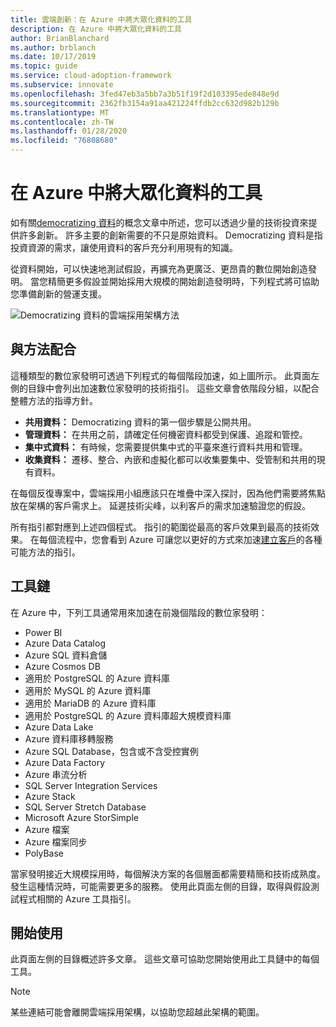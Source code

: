 ```yaml
---
title: 雲端創新：在 Azure 中將大眾化資料的工具
description: 在 Azure 中將大眾化資料的工具
author: BrianBlanchard
ms.author: brblanch
ms.date: 10/17/2019
ms.topic: guide
ms.service: cloud-adoption-framework
ms.subservice: innovate
ms.openlocfilehash: 3fed47eb3a5bb7a3b51f19f2d103395ede848e9d
ms.sourcegitcommit: 2362fb3154a91aa421224ffdb2cc632d982b129b
ms.translationtype: MT
ms.contentlocale: zh-TW
ms.lasthandoff: 01/28/2020
ms.locfileid: "76808680"
---
```

# <a name="tools-to-democratize-data-in-azure"></a>在 Azure 中將大眾化資料的工具

如有關[democratizing 資料](../considerations/data.md)的概念文章中所述，您可以透過少量的技術投資來提供許多創新。 許多主要的創新需要的不只是原始資料。 Democratizing 資料是指投資資源的需求，讓使用資料的客戶充分利用現有的知識。

從資料開始，可以快速地測試假設，再擴充為更廣泛、更昂貴的數位開始創造發明。 當您精簡更多假設並開始採用大規模的開始創造發明時，下列程式將可協助您準備創新的營運支援。

![Democratizing 資料的雲端採用架構方法](../../_images/innovate/democratize-data.png)

## <a name="alignment-to-the-methodology"></a>與方法配合

這種類型的數位家發明可透過下列程式的每個階段加速，如上圖所示。 此頁面左側的目錄中會列出加速數位家發明的技術指引。 這些文章會依階段分組，以配合整體方法的指導方針。

- **共用資料：** Democratizing 資料的第一個步驟是公開共用。
- **管理資料：** 在共用之前，請確定任何機密資料都受到保護、追蹤和管控。
- **集中式資料：** 有時候，您需要提供集中式的平臺來進行資料共用和管理。
- **收集資料：** 遷移、整合、內嵌和虛擬化都可以收集要集中、受管制和共用的現有資料。

在每個反復專案中，雲端採用小組應該只在堆疊中深入探討，因為他們需要將焦點放在架構的客戶需求上。 延遲技術尖峰，以利客戶的需求加速驗證您的假設。

所有指引都對應到上述四個程式。 指引的範圍從最高的客戶效果到最高的技術效果。 在每個流程中，您會看到 Azure 可讓您以更好的方式來加速[建立客戶](../considerations/build.md)的各種可能方法的指引。

## <a name="toolchain"></a>工具鏈

在 Azure 中，下列工具通常用來加速在前幾個階段的數位家發明：

- Power BI
- Azure Data Catalog
- Azure SQL 資料倉儲
- Azure Cosmos DB
- 適用於 PostgreSQL 的 Azure 資料庫
- 適用於 MySQL 的 Azure 資料庫
- 適用於 MariaDB 的 Azure 資料庫
- 適用於 PostgreSQL 的 Azure 資料庫超大規模資料庫
- Azure Data Lake
- Azure 資料庫移轉服務
- Azure SQL Database，包含或不含受控實例
- Azure Data Factory
- Azure 串流分析
- SQL Server Integration Services
- Azure Stack
- SQL Server Stretch Database
- Microsoft Azure StorSimple
- Azure 檔案
- Azure 檔案同步
- PolyBase

當家發明接近大規模採用時，每個解決方案的各個層面都需要精簡和技術成熟度。 發生這種情況時，可能需要更多的服務。 使用此頁面左側的目錄，取得與假設測試程式相關的 Azure 工具指引。

## <a name="get-started"></a>開始使用

此頁面左側的目錄概述許多文章。 這些文章可協助您開始使用此工具鏈中的每個工具。

> [!NOTE]
> 某些連結可能會離開雲端採用架構，以協助您超越此架構的範圍。
